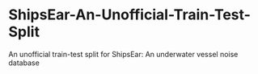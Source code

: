 # ShipsEar-An-Unofficial-Train-Test-Split
An unofficial train-test split for ShipsEar: An underwater vessel noise database
